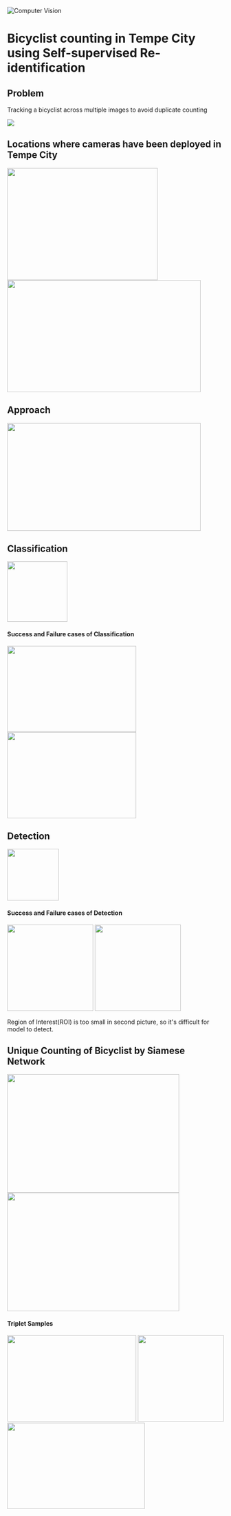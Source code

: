 ![Computer Vision](https://img.shields.io/badge/Computer%20Vision-blue)

# Bicyclist counting in Tempe City using Self-supervised Re-identification

## Problem
Tracking a bicyclist across multiple images to avoid duplicate counting

<img src="https://github.com/Dherya27/Motion_Planing/blob/main/same_bicylist.png">

## Locations where cameras have been deployed in Tempe City
<img src="https://github.com/Dherya27/Motion_Planing/blob/main/image.png" width=350 height=260> <img src="https://github.com/Dherya27/Motion_Planing/blob/main/images_location.png" width=450 height=260>

## Approach
<img src="https://github.com/Dherya27/Motion_Planing/blob/main/approach.png" width=450 height=250> 

## Classification
<img src="https://github.com/Dherya27/Motion_Planing/blob/main/classification.png" height=140> 

#### Success and Failure cases of Classification
<img src="https://github.com/Dherya27/Motion_Planing/blob/main/classification_success.png" width=300 height=200> <img src="https://github.com/Dherya27/Motion_Planing/blob/main/classification_failure.png" width=300 height=200> 

## Detection
<img src="https://github.com/Dherya27/Motion_Planing/blob/main/detection.png" height=120> 

#### Success and Failure cases of Detection
<img src="https://github.com/Dherya27/Motion_Planing/blob/main/detect_success.png" height=200> <img src="https://github.com/Dherya27/Motion_Planing/blob/main/detection_failure.png" height=200> 

Region of Interest(ROI) is too small in second picture, so it's difficult for model to detect.

## Unique Counting of Bicyclist by Siamese Network
<img src="https://github.com/Dherya27/Motion_Planing/blob/main/siamese_network.png" width=400 height=275>   <img src="https://github.com/Dherya27/Motion_Planing/blob/main/unique_counting.png" width=400 height=275> 

#### Triplet Samples
<img src="https://github.com/Dherya27/Motion_Planing/blob/main/Easy_negative.png" width=300 height=200> <img src="https://github.com/Dherya27/Motion_Planing/blob/main/hard_positive.png" width=200 height=200> <img src="https://github.com/Dherya27/Motion_Planing/blob/main/hard_negative.png" width=320 height=200> 








